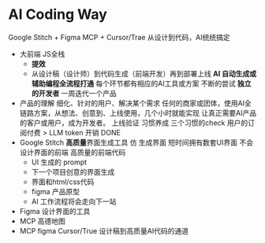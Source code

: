 # AI Coding Way
Google Stitch + Figma MCP + Cursor/Trae 从设计到代码，AI统统搞定
- 大前端 JS全栈
    - **提效**
    - 从设计稿（设计师）到代码生成（前端开发）再到部署上线
    **AI 自动生成或辅助编程全流程打通**
    每个环节都有相应的AI工具或方案
    不断的尝试 **独立的开发者**
    一周迭代一个产品
- 产品的理解
    细化、针对的用户、解决某个需求
    任何的商家或团体，使用AI全链路方案，从想法、创意到、上线使用，几个小时就能实现
    让真正需要AI产品的客户或用户，成为开发者。
    上线验证
    习惯养成
    三个习惯的check
    用户的订阅付费 > LLM token 开销 DONE
- Google Stitch **高质量**界面生成工具
    仿
    生成界面
    短时间拥有数套UI界面
    不会设计界面的前端
    高质量的前端代码
    - UI 生成的 prompt
    - 下一个项目创意的界面生成
    - 界面和html/css代码
    - figma 产品原型
    - AI 工作流程将会走向下一站
- Figma 设计界面的工具
- MCP 
    高德地图
- MCP figma Cursor/True
    设计稿到高质量AI代码的通道